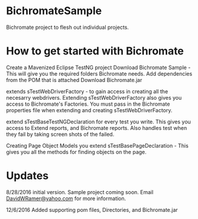 # BichromateSample
Bichromate project to flesh out individual projects.

# How to get started with Bichromate

Create a Mavenized Eclipse TestNG project
Download Bichromate Sample - This will give you the required folders Bichromate needs.
Add dependencies from the POM that is attached
Download Bichromate.jar

extends sTestWebDriverFactory - to gain access in creating all the necesarry webdrivers. Extending sTestWebDriverFactory also gives you access to Bichromate's Factories. You must pass in the Bichromate properties file when extending and creating sTestWebDriverFactory.

extend sTestBaseTestNGDeclaration  for every test you write. This gives you access to Extend reports, and Bichromate reports. Also handles test when they fail by taking screen shots of the failed.

Creating Page Object Models you extend sTestBasePageDeclaration - This gives you all the methods for finding objects on the page.

# Updates
8/28/2016 initial version. Sample project coming soon.  Email DavidWRamer@yahoo.com for more information.

12/6/2016  Added supporting pom files, Directories, and Bichromate.jar
